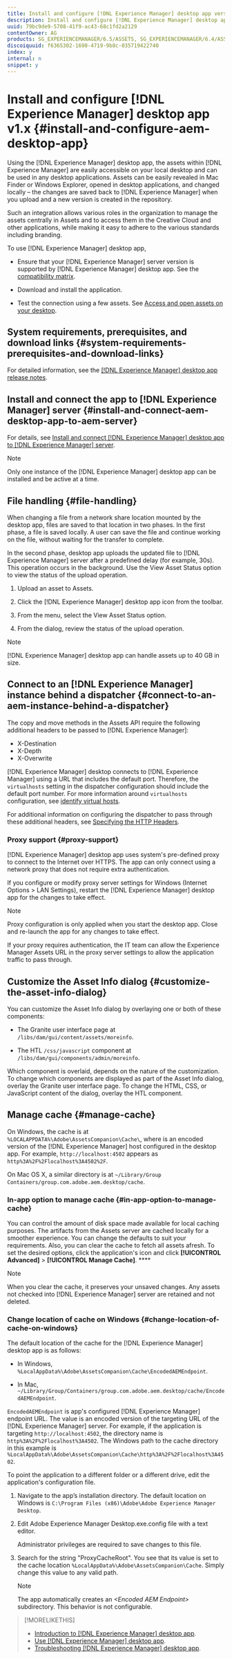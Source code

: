 ```yaml
---
title: Install and configure [!DNL Experience Manager] desktop app version 1.x
description: Install and configure [!DNL Experience Manager] desktop app version 1.x to work with [!DNL Assets] servers and map the assets to mount as a drive on your desktop.
uuid: 79bc9de9-5708-41f9-ac43-68c1fd2a2129
contentOwner: AG
products: SG_EXPERIENCEMANAGER/6.5/ASSETS, SG_EXPERIENCEMANAGER/6.4/ASSETS,SG_EXPERIENCEMANAGER/6.3/ASSETS
discoiquuid: f6365302-1690-4719-9b8c-035719422740
index: y
internal: n
snippet: y
---
```


# Install and configure [!DNL Experience Manager] desktop app v1.x {#install-and-configure-aem-desktop-app}

Using the [!DNL Experience Manager] desktop app, the assets within [!DNL Experience Manager] are easily accessible on your local desktop and can be used in any desktop applications. Assets can be easily revealed in Mac Finder or Windows Explorer, opened in desktop applications, and changed locally – the changes are saved back to [!DNL Experience Manager] when you upload and a new version is created in the repository.

Such an integration allows various roles in the organization to manage the assets centrally in Assets and to access them in the Creative Cloud and other applications, while making it easy to adhere to the various standards including branding.

To use [!DNL Experience Manager] desktop app,

* Ensure that your [!DNL Experience Manager] server version is supported by [!DNL Experience Manager] desktop app. See the [compatibility matrix](release-notes-of-v1.md#compatibilitymatrix).

* Download and install the application.

* Test the connection using a few assets. See [Access and open assets on your desktop](use-app-v1.md#openondesktop).

## System requirements, prerequisites, and download links {#system-requirements-prerequisites-and-download-links}

For detailed information, see the [[!DNL Experience Manager] desktop app release notes](release-notes-of-v1.md).

## Install and connect the app to [!DNL Experience Manager] server {#install-and-connect-aem-desktop-app-to-aem-server}

For details, see [Install and connect [!DNL Experience Manager] desktop app to [!DNL Experience Manager] server](use-app-v1.md#installandconnect).

>[!NOTE]
>
>Only one instance of the [!DNL Experience Manager] desktop app can be installed and be active at a time.

## File handling {#file-handling}

When changing a file from a network share location mounted by the desktop app, files are saved to that location in two phases. In the first phase, a file is saved locally. A user can save the file and continue working on the file, without waiting for the transfer to complete.

In the second phase, desktop app uploads the updated file to [!DNL Experience Manager] server after a predefined delay (for example, 30s). This operation occurs in the background. Use the View Asset Status option to view the status of the upload operation.

1. Upload an asset to Assets.

1. Click the [!DNL Experience Manager] desktop app icon from the toolbar.

1. From the menu, select the View Asset Status option.

1. From the dialog, review the status of the upload operation.

>[!NOTE]
>
>[!DNL Experience Manager] desktop app can handle assets up to 40 GB in size.

## Connect to an [!DNL Experience Manager] instance behind a dispatcher {#connect-to-an-aem-instance-behind-a-dispatcher}

The copy and move methods in the Assets API require the following additional headers to be passed to [!DNL Experience Manager]:

* X-Destination
* X-Depth
* X-Overwrite

[!DNL Experience Manager] desktop connects to [!DNL Experience Manager] using a URL that includes the default port. Therefore, the `virtualhosts` setting in the dispatcher configuration should include the default port number. For more information around `virtualhosts` configuration, see [identify virtual hosts](https://experienceleague.adobe.com/docs/experience-manager-dispatcher/using/configuring/dispatcher-configuration.html#identifying-virtual-hosts-virtualhosts).

For additional information on configuring the dispatcher to pass through these additional headers, see [Specifying the HTTP Headers](https://experienceleague.adobe.com/docs/experience-manager-dispatcher/using/configuring/dispatcher-configuration.html#specifying-the-http-headers-to-pass-through-clientheaders).

### Proxy support {#proxy-support}

[!DNL Experience Manager] desktop app uses system's pre-defined proxy to connect to the Internet over HTTPS. The app can only connect using a network proxy that does not require extra authentication.

If you configure or modify proxy server settings for Windows (Internet Options &gt; LAN Settings), restart the [!DNL Experience Manager] desktop app for the changes to take effect.

>[!NOTE]
>
>Proxy configuration is only applied when you start the desktop app. Close and re-launch the app for any changes to take effect.

If your proxy requires authentication, the IT team can allow the Experience Manager Assets URL in the proxy server settings to allow the application traffic to pass through.

## Customize the Asset Info dialog {#customize-the-asset-info-dialog}

You can customize the Asset Info dialog by overlaying one or both of these components:

* The Granite user interface page at `/libs/dam/gui/content/assets/moreinfo`.

* The HTL `/css/javascript` component at `/libs/dam/gui/components/admin/moreinfo`.

Which component is overlaid, depends on the nature of the customization. To change which components are displayed as part of the Asset Info dialog, overlay the Granite user interface page. To change the HTML, CSS, or JavaScript content of the dialog, overlay the HTL component.

## Manage cache {#manage-cache}

On Windows, the cache is at `%LOCALAPPDATA%\Adobe\AssetsCompanion\Cache\`, where is an encoded version of the [!DNL Experience Manager] host configured in the desktop app. For example, `http://localhost:4502` appears as `http%3A%2F%2Flocalhost%3A4502%2F`.

On Mac OS X, a similar directory is at `~/Library/Group Containers/group.com.adobe.aem.desktop/cache`.

### In-app option to manage cache {#in-app-option-to-manage-cache}

You can control the amount of disk space made available for local caching purposes. The artifacts from the Assets server are cached locally for a smoother experience. You can change the defaults to suit your requirements. Also, you can clear the cache to fetch all assets afresh. To set the desired options, click the application's icon and click **[!UICONTROL Advanced]** > **[!UICONTROL Manage Cache]**. ****

>[!NOTE]
>
>When you clear the cache, it preserves your unsaved changes. Any assets not checked into [!DNL Experience Manager] server are retained and not deleted.

### Change location of cache on Windows {#change-location-of-cache-on-windows}

The default location of the cache for the [!DNL Experience Manager] desktop app is as follows:

* In Windows, `%LocalAppData%\Adobe\AssetsCompanion\Cache\EncodedAEMEndpoint`.

* In Mac, `~/Library/Group/Containers/group.com.adobe.aem.desktop/cache/EncodedAEMEndpoint`.

`EncodedAEMEndpoint` is app's configured [!DNL Experience Manager] endpoint URL. The value is an encoded version of the targeting URL of the [!DNL Experience Manager] server. For example, if the application is targeting `http://localhost:4502`, the directory name is `http%3A%2F%2Flocalhost%3A4502`. The Windows path to the cache directory in this example is `%LocalAppData%\Adobe\AssetsCompanion\Cache\http%3A%2F%2Flocalhost%3A4502`.

To point the application to a different folder or a different drive, edit the application's configuration file.

1. Navigate to the app’s installation directory. The default location on Windows is `C:\Program Files (x86)\Adobe\Adobe Experience Manager Desktop`.

1. Edit Adobe Experience Manager Desktop.exe.config file with a text editor.

   Administrator privileges are required to save changes to this file.

1. Search for the string "ProxyCacheRoot". You see that its value is set to the cache location `%LocalAppData%\Adobe\AssetsCompanion\Cache`. Simply change this value to any valid path.

   >[!NOTE]
   >
   >The app automatically creates an *&lt;Encoded AEM Endpoint&gt;* subdirectory. This behavior is not configurable.

>[!MORELIKETHIS]
>
>* [Introduction to [!DNL Experience Manager] desktop app](https://experienceleague.adobe.com/docs/experience-manager-learn/assets/creative-workflows/aem-desktop-app.html).
>* [Use [!DNL Experience Manager] desktop app](use-app-v1.md).
>* [Troubleshooting [!DNL Experience Manager] desktop app](troubleshoot-app-v1.md).
